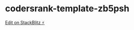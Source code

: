 # codersrank-template-zb5psh

[Edit on StackBlitz ⚡️](https://stackblitz.com/edit/codersrank-template-zb5psh)